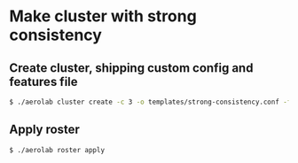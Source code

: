 # Make cluster with strong consistency

## Create cluster, shipping custom config and features file

```bash
$ ./aerolab cluster create -c 3 -o templates/strong-consistency.conf -f features.conf
```

## Apply roster

```bash
$ ./aerolab roster apply
```
